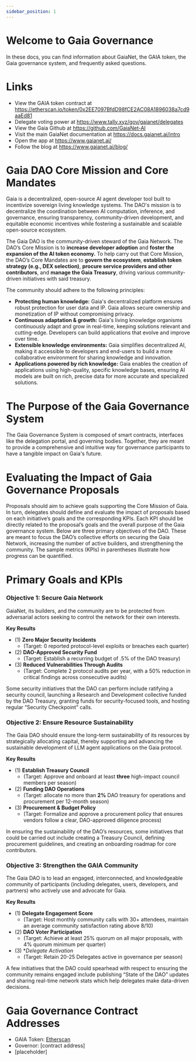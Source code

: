 ```yaml
---
sidebar_position: 1
---
```


# Welcome to Gaia Governance
In these docs, you can find information about GaiaNet, the GAIA token, the Gaia governance system, and frequently asked questions.

# Links

- View the GAIA token contract at <https://etherscan.io/token/0x2EE7097BfdD98fCE2AC08A1896038a7cd9aaEd81>
- Delegate voting power at <https://www.tally.xyz/gov/gaianet/delegates>
- View the Gaia Github at <https://github.com/GaiaNet-AI>
- Visit the main GaiaNet documentation at <https://docs.gaianet.ai/intro> 
- Open the app at <https://www.gaianet.ai/> 
- Follow the blog at <https://www.gaianet.ai/blog/> 

# Gaia DAO Core Mission and Core Mandates
Gaia is a decentralized, open-source AI agent developer tool built to incentivize sovereign living knowledge systems. The DAO's mission is to decentralize the coordination between AI computation, inference, and governance, ensuring transparency, community-driven development, and equitable economic incentives while fostering a sustainable and scalable open-source ecosystem. 

The Gaia DAO is the community-driven steward of the Gaia Network. The DAO’s Core Mission is to **increase developer adoption** and **foster the expansion of the AI token economy.** To help carry out that Core Mission, the DAO’s Core Mandates are to **govern the ecosystem**, **establish token strategy (e.g., DEX selection)**, **procure service providers and other contributors**, and **manage the Gaia Treasury**, driving various community-driven initiatives with said treasury. 

The community should adhere to the following principles:

- **Protecting human knowledge:** Gaia's decentralized platform ensures robust protection for user data and IP. Gaia allows secure ownership and monetization of IP without compromising privacy.
- **Continuous adaptation & growth:** Gaia's living knowledge organisms continuously adapt and grow in real-time, keeping solutions relevant and cutting-edge. Developers can build applications that evolve and improve over time.
- **Extensible knowledge environments:** Gaia simplifies decentralized AI, making it accessible to developers and end-users to build a more collaborative environment for sharing knowledge and innovation.
- **Applications powered by rich knowledge:** Gaia enables the creation of applications using high-quality, specific knowledge bases, ensuring AI models are built on rich, precise data for more accurate and specialized solutions.

# The Purpose of the Gaia Governance System
The Gaia Governance System is composed of smart contracts, interfaces like the delegation portal, and governing bodies. Together, they are meant to provide a comprehensive and intuitive way for governance participants to have a tangible impact on Gaia's future.

# Evaluating the Impact of Gaia Governance Proposals
Proposals should aim to achieve goals supporting the Core Mission of Gaia. In turn, delegates should define and evaluate the impact of proposals based on each initiative’s goals and the corresponding KPIs. Each KPI should be directly related to the proposal’s goals and the overall purpose of the Gaia governance system. Below are three primary objectives of the DAO. These are meant to focus the DAO’s collective efforts on securing the Gaia Network, increasing the number of active builders, and strengthening the community. The sample metrics (KPIs) in parentheses illustrate how progress can be quantified.

# Primary Goals and KPIs

### Objective 1: Secure Gaia Network
GaiaNet, its builders, and the community are to be protected from adversarial actors seeking to control the network for their own interests.

**Key Results**

* (1) **Zero Major Security Incidents**
  * (Target: 0 reported protocol-level exploits or breaches each quarter)
* (2) **DAO-Approved Security Fund**
  * (Target: Establish a recurring budget of .5% of the DAO treasury)
* (3) **Reduced Vulnerabilities Through Audits**
  * (Target: Complete 2 protocol audits per year, with a 50% reduction in critical findings across consecutive audits)

Some security initiatives that the DAO can perform include ratifying a security council, launching a Research and Development collective funded by the DAO Treasury, granting funds for security-focused tools, and hosting regular “Security Checkpoint” calls.

### Objective 2: Ensure Resource Sustainability
The Gaia DAO should ensure the long-term sustainability of its resources by strategically allocating capital, thereby supporting and advancing the sustainable development of LLM agent applications on the Gaia protocol.

**Key Results**

* (1) **Establish Treasury Council**
  * (Target: Approve and onboard at least **three** high-impact council members per season)
* (2) **Funding DAO Operations**
  * (Target: allocate no more than **2%** DAO treasury for operations and procurement per 12-month season)
* (3) **Procurement & Budget Policy**
  * (Target: Formalize and approve a procurement policy that ensures vendors follow a clear, DAO-approved diligence process)
 
In ensuring the sustainability of the DAO’s resources, some initiatives that could be carried out include creating a Treasury Council, defining procurement guidelines, and creating an onboarding roadmap for core contributors.

### Objective 3: Strengthen the GAIA Community
The Gaia DAO is to lead an engaged, interconnected, and knowledgeable community of participants (including delegates, users, developers, and partners) who actively use and advocate for Gaia.

**Key Results**

* (1) **Delegate Engagement Score**
  * (Target: Host monthly community calls with 30+ attendees, maintain an average community satisfaction rating above 8/10)
* (2) **DAO Voter Participation**
  * (Target: Achieve at least 25% quorum on all major proposals, with 4% quorum minimum per quarter)
* (3) **Delegate Activation*
  * (Target: Retain 20-25 Delegates active in governance per season)

A few initiatives that the DAO could spearhead with respect to ensuring the community remains engaged include publishing “State of the DAO” updates and sharing real-time network stats which help delegates make data-driven decisions.

# Gaia Governance Contract Addresses

- GAIA Token: [Etherscan](https://etherscan.io/token/0x2EE7097BfdD98fCE2AC08A1896038a7cd9aaEd81)
- Governor: [contract address]
- [placeholder] 
